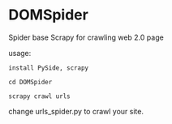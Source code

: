 # DOMSpider

Spider base Scrapy for crawling web 2.0 page

usage:
    
    install PySide, scrapy

    cd DOMSpider

    scrapy crawl urls

change urls_spider.py to crawl your site.

